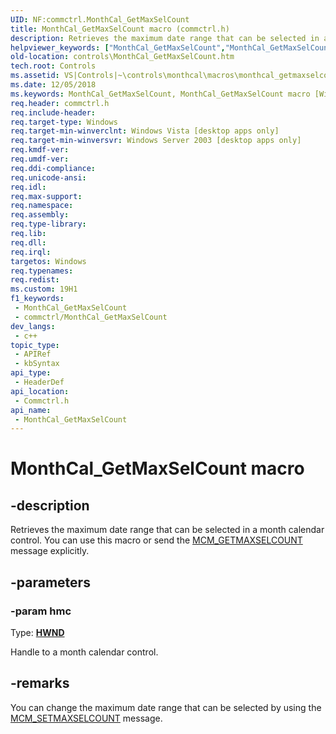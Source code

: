 ```yaml
---
UID: NF:commctrl.MonthCal_GetMaxSelCount
title: MonthCal_GetMaxSelCount macro (commctrl.h)
description: Retrieves the maximum date range that can be selected in a month calendar control. You can use this macro or send the MCM_GETMAXSELCOUNT message explicitly.
helpviewer_keywords: ["MonthCal_GetMaxSelCount","MonthCal_GetMaxSelCount macro [Windows Controls]","_win32_MonthCal_GetMaxSelCount","_win32_MonthCal_GetMaxSelCount_cpp","commctrl/MonthCal_GetMaxSelCount","controls.MonthCal_GetMaxSelCount","controls._win32_MonthCal_GetMaxSelCount"]
old-location: controls\MonthCal_GetMaxSelCount.htm
tech.root: Controls
ms.assetid: VS|Controls|~\controls\monthcal\macros\monthcal_getmaxselcount.htm
ms.date: 12/05/2018
ms.keywords: MonthCal_GetMaxSelCount, MonthCal_GetMaxSelCount macro [Windows Controls], _win32_MonthCal_GetMaxSelCount, _win32_MonthCal_GetMaxSelCount_cpp, commctrl/MonthCal_GetMaxSelCount, controls.MonthCal_GetMaxSelCount, controls._win32_MonthCal_GetMaxSelCount
req.header: commctrl.h
req.include-header: 
req.target-type: Windows
req.target-min-winverclnt: Windows Vista [desktop apps only]
req.target-min-winversvr: Windows Server 2003 [desktop apps only]
req.kmdf-ver: 
req.umdf-ver: 
req.ddi-compliance: 
req.unicode-ansi: 
req.idl: 
req.max-support: 
req.namespace: 
req.assembly: 
req.type-library: 
req.lib: 
req.dll: 
req.irql: 
targetos: Windows
req.typenames: 
req.redist: 
ms.custom: 19H1
f1_keywords:
 - MonthCal_GetMaxSelCount
 - commctrl/MonthCal_GetMaxSelCount
dev_langs:
 - c++
topic_type:
 - APIRef
 - kbSyntax
api_type:
 - HeaderDef
api_location:
 - Commctrl.h
api_name:
 - MonthCal_GetMaxSelCount
---
```


# MonthCal_GetMaxSelCount macro


## -description

Retrieves the maximum date range that can be selected in a month calendar control. You can use this macro or send the <a href="https://docs.microsoft.com/windows/desktop/Controls/mcm-getmaxselcount">MCM_GETMAXSELCOUNT</a> message explicitly.

## -parameters

### -param hmc

Type: <b><a href="https://docs.microsoft.com/windows/desktop/WinProg/windows-data-types">HWND</a></b>

Handle to a month calendar control.

## -remarks

You can change the maximum date range that can be selected by using the <a href="https://docs.microsoft.com/windows/desktop/Controls/mcm-setmaxselcount">MCM_SETMAXSELCOUNT</a> message.

